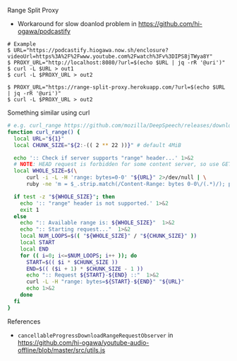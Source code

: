 Range Split Proxy

- Workaround for slow doanlod problem in https://github.com/hi-ogawa/podcastify

```
# Example
$ URL="https://podcastify.hiogawa.now.sh/enclosure?videoUrl=https%3A%2F%2Fwww.youtube.com%2Fwatch%3Fv%3DIPS8jTWya8Y"
$ PROXY_URL="http://localhost:8080/?url=$(echo $URL | jq -rR '@uri')"
$ curl -L $URL > out1
$ curl -L $PROXY_URL > out2

$ PROXY_URL="https://range-split-proxy.herokuapp.com/?url=$(echo $URL | jq -rR '@uri')"
$ curl -L $PROXY_URL > out2
```


Something similar using curl

```bash
# e.g. curl_range https://github.com/mozilla/DeepSpeech/releases/download/v0.5.1/deepspeech-0.5.1-models.tar.gz > out.tar.gz
function curl_range() {
  local URL="${1}"
  local CHUNK_SIZE="${2:-(( 2 ** 22 ))}" # default 4MiB

  echo ':: Check if server supports "range" header...' 1>&2
  # NOTE: HEAD request is forbidden for some content server, so use GET request with "empty range" here.
  local WHOLE_SIZE=$(\
      curl -i -L -H 'range: bytes=0-0' "${URL}" 2>/dev/null | \
      ruby -ne 'm = $_.strip.match(/Content-Range: bytes 0-0\/(.*)/); puts m[1] if m')

  if test -z "${WHOLE_SIZE}"; then
    echo ':: "range" header is not supported.' 1>&2
    exit 1
  else
    echo ":: Available range is: ${WHOLE_SIZE}"  1>&2
    echo ":: Starting request..."  1>&2
    local NUM_LOOPS=$(( "${WHOLE_SIZE}" / "${CHUNK_SIZE}" ))
    local START
    local END
    for (( i=0; i<=$NUM_LOOPS; i++ )); do
      START=$(( $i * $CHUNK_SIZE ))
      END=$(( ($i + 1) * $CHUNK_SIZE - 1 ))
      echo ":: Request ${START}-${END} ::"  1>&2
      curl -L -H "range: bytes=${START}-${END}" "${URL}"
      echo 1>&2
    done
  fi
}
```


References

- `cancellableProgressDownloadRangeRequestObserver` in https://github.com/hi-ogawa/youtube-audio-offline/blob/master/src/utils.js
